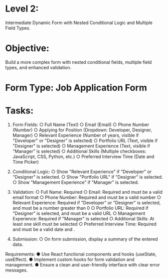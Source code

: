 # Level 2: 
Intermediate Dynamic Form with Nested Conditional Logic and Multiple Field Types.

# Objective: 
Build a more complex form with nested conditional fields, multiple field types, and enhanced validation.

# Form Type: Job Application Form

# Tasks:

1. Form Fields:
○ Full Name (Text)
○ Email (Email)
○ Phone Number (Number)
○ Applying for Position (Dropdown: Developer, Designer, Manager)
○ Relevant Experience (Number of years, visible if "Developer" or "Designer"
is selected)
○ Portfolio URL (Text, visible if "Designer" is selected)
○ Management Experience (Text, visible if "Manager" is selected)
○ Additional Skills (Multiple checkboxes: JavaScript, CSS, Python, etc.)
○ Preferred Interview Time (Date and Time Picker)

2. Conditional Logic:
○ Show "Relevant Experience" if "Developer" or "Designer" is selected.
○ Show "Portfolio URL" if "Designer" is selected.
○ Show "Management Experience" if "Manager" is selected.

3. Validation:
○ Full Name: Required
○ Email: Required and must be a valid email format
○ Phone Number: Required and must be a valid number
○ Relevant Experience: Required if "Developer" or "Designer" is selected, and
must be a number greater than 0
○ Portfolio URL: Required if "Designer" is selected, and must be a valid URL
○ Management Experience: Required if "Manager" is selected
○ Additional Skills: At least one skill must be selected
○ Preferred Interview Time: Required and must be a valid date and .

4. Submission:
○ On form submission, display a summary of the entered data.

Requirements:
● Use React functional components and hooks (useState, useEffect).
● Implement custom hooks for form validation and management.
● Ensure a clean and user-friendly interface with clear error messages.


